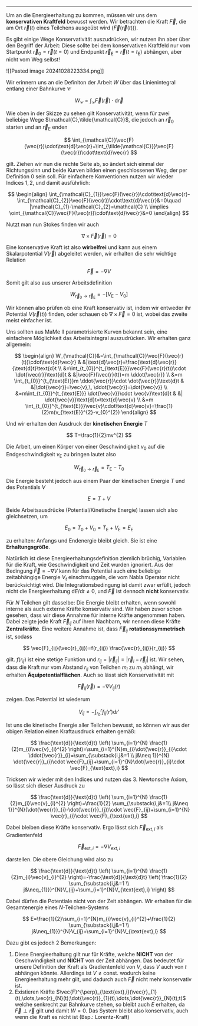 ***

Um an die Energieerhaltung zu kommen, müssen wir uns dem **konservativen Kraftfeld** bewusst werden. Wir betrachten die Kraft $\vec{F}$, die am Ort $\vec{r}(t)$ eines Teilchens ausgeübt wird ($\vec{F}(\vec{r}(t))$).

Es gibt einige Wege Konservativität auszudrücken, wir nutzen ihn aber über den Begriff der Arbeit: Diese sollte bei dem konservativen Kraftfeld nur vom Startpunkt $\vec{r}_{0}=\vec{r}(t=0)$ und Endpunkt $\vec{r}_{\text{E}}=\vec{r}(t=t_{\text{E}})$ abhängen, aber nicht vom Weg selbst!

![[Pasted image 20241028223334.png]]

Wir erinnern uns an die Definiton der Arbeit $W$ über das Linienintegral entlang einer Bahnkurve $\mathcal{C}$

$$
W_{\mathcal{C}}=\int_{\mathcal{C}}\vec{F}(\vec{r})\cdot\text{d}\vec{r}
$$

Wie oben in der Skizze zu sehen gilt Konservativität, wenn für zwei beliebige Wege $\mathcal{C},\tilde{\mathcal{C}}$, die jedoch an $\vec{r}_{0}$ starten und an $\vec{r}_{\text{E}}$ enden

$$
\int_{\mathcal{C}}\vec{F}(\vec{r})\cdot\text{d}\vec{r}=\int_{\tilde{\mathcal{C}}}\vec{F}(\vec{r})\cdot\text{d}\vec{r}
$$

gilt. Ziehen wir nun die rechte Seite ab, so ändert sich einmal der Richtungssinn und beide Kurven bilden einen geschlossenen Weg, der per Definition $0$ sein soll. Für einfachere Konventionen nutzen wir wieder Indices $1,2$, und damit ausführlich:

$$
\begin{align}
\int_{\mathcal{C}_{1}}\vec{F}(\vec{r})\cdot\text{d}\vec{r}-\int_{\mathcal{C}_{2}}\vec{F}(\vec{r})\cdot\text{d}\vec{r}&=0\quad |\mathcal{C}_{1}-\mathcal{C}_{2}=\mathcal{C} \\
\implies \oint_{\mathcal{C}}\vec{F}(\vec{r})\cdot\text{d}\vec{r}&=0
\end{align}
$$

Nutzt man nun Stokes finden wir auch

$$
\nabla \times \vec{F}(\vec{r})=0
$$

Eine konservative Kraft ist also **wirbelfrei** und kann aus einem Skalarpotential $V(\vec{r})$ abgeleitet werden, wir erhalten die sehr wichtige Relation

$$
\vec{F}=-\nabla V
$$

Somit gilt also aus unserer Arbeitsdefinition 

$$
W_{\vec{r}_{0}\to \vec{r}_{\text{E}}}=-[V_{\text{E}}-V_{0}]
$$

Wir können also prüfen ob eine Kraft konservativ ist, indem wir entweder ihr Potential $V(\vec{r}(t))$ finden, oder schauen ob $\nabla \times\vec{F}=0$ ist, wobei das zweite meist einfacher ist.

Uns sollten aus MaMe II parametrisierte Kurven bekannt sein, eine einfachere Möglichkeit das Arbeitsintegral auszudrücken. Wir erhalten ganz allgemein:

$$
\begin{align}
W_{\mathcal{C}}&=\int_{\mathcal{C}}\vec{F}(\vec{r}(t))\cdot\text{d}\vec{r} & &|\text{d}\vec{r}=\frac{\text{d}\vec{r}}{\text{d}t}\text{d}t  \\
&=\int_{t_{0}}^{t_{\text{E}}}\vec{F}(\vec{r}(t))\cdot  \dot{\vec{r}}\text{d}t  & &|\vec{F}(\vec{r}(t))=m \ddot{\vec{r}} \\
&=m \int_{t_{0}}^{t_{\text{E}}}m \ddot{\vec{r}}\cdot  \dot{\vec{r}}\text{d}t & &|\dot{\vec{r}}=\vec{v},\, \ddot{\vec{r}}=\dot{\vec{v}} \\
&=m\int_{t_{0}}^{t_{\text{E}}} \dot{\vec{v}}\cdot \vec{v}\text{d}t & &| \dot{\vec{v}}\text{d}t=\text{d}\vec{v} \\
&=m \int_{t_{0}}^{t_{\text{E}}}\vec{v}\cdot\text{d}\vec{v}=\frac{1}{2}m(v_{\text{E}}^{2}-v_{0}^{2})
\end{align}
$$

Und wir erhalten den Ausdruck der **kinetischen Energie** $T$

$$
T=\frac{1}{2}mv^{2}
$$

Die Arbeit, um einen Körper von einer Geschwindigkeit $v_{0}$ auf die Endgeschwindigkeit $v_{\text{E}}$ zu bringen lautet also

$$
W_{\vec{r}_{0}\to \vec{r}_{\text{E}}}=T_{\text{E}}-T_{0}
$$

Die Energie besteht jedoch aus einem Paar der kinetischen Energie $T$ und des Potentials $V$

$$
E=T+V
$$

Beide Arbeitsausdrücke (Potential/Kinetische Energie) lassen sich also gleichsetzen, um

$$
E_{0}=T_{0}+V_{0}=T_{\text{E}}+V_{\text{E}}=E_{\text{E}}
$$

zu erhalten: Anfangs und Endenergie bleibt gleich. Sie ist eine **Erhaltungsgröße**. 

Natürlich ist diese Energieerhaltungsdefinition ziemlich brüchig, Variablen für die Kraft, wie Geschwindigkeit und Zeit wurden ignoriert. Aus der Bedingung $\vec{F}=-\nabla V$ kann für das Potential auch eine beliebige zeitabhängige Energie $V_{t}$ einschmuggeln, die vom Nabla Operator nicht berücksichtigt wird. Die Integrationsbedingung ist damit zwar erfüllt, jedoch nicht die Energieerhaltung $\text{d}E /\text{d}t\neq 0$, und $\vec{F}$ ist dennoch **nicht** konservativ.

Für $N$ Teilchen gilt dasselbe: Die Energie bleibt erhalten, wenn sowohl interne als auch externe Kräfte konservativ sind. Wir haben zuvor schon gesehen, dass wir diese Annahme für interne Kräfte angenommen haben. Dabei zeigte jede Kraft $\vec{F}_{ij}$ auf ihren Nachbarn, wir nennen diese Kräfte **Zentralkräfte**. Eine weitere Annahme ist, dass $\vec{F}_{ij}$ **rotationssymmetrisch** ist, sodass

$$
\vec{F}_{ij}(\vec{r}_{ij})=f(r_{ij}) \frac{\vec{r}_{ij}}{r_{ij}}
$$

gilt. $f(r_{ij})$ ist eine stetige Funktion und $r_{ij}=|\vec{r}_{ij}|=|\vec{r}_{i}-\vec{r}_{j}|$ ist. Wir sehen, dass die Kraft nur vom Abstand $r_{ij}$ von Teilchen $m_{i}$ zu $m_{j}$ abhängt, wir erhalten **Äquipotentialflächen**. Auch so lässt sich Konservativität mit

$$
\vec{F}_{ij}(\vec{r})=-\nabla V_{ij}(r)
$$

zeigen. Das Potential ist wiederum

$$
V_{ij}=-\int_{r_{0}}^{r}f_{ij}(r')\text{d}r'
$$

Ist uns die kinetische Energie aller Teilchen bewusst, so können wir aus der obigen Relation einen Kraftausdruck erhalten gemäß:

$$
\frac{\text{d}}{\text{d}t} \left( \sum_{i=1}^{N} \frac{1}{2}m_{i}\vec{v}_{i}^{2} \right)=\sum_{i=1}^{N}m_{i}\dot{\vec{r}}_{i}\cdot \ddot{\vec{r}}_{i}=\sum_{\substack{i,j&=1 \\ j&\neq 1}}^{N} \dot{\vec{r}}_{i}\cdot \vec{F}_{ij}+\sum_{i=1}^{N}\dot{\vec{r}}_{i}\cdot \vec{F}_{\text{ext},i}
$$

Tricksen wir wieder mit den Indices und nutzen das 3. Newtonsche Axiom, so lässt sich dieser Ausdruck zu

$$
\frac{\text{d}}{\text{d}t} \left( \sum_{i=1}^{N} \frac{1}{2}m_{i}\vec{v}_{i}^{2} \right)=\frac{1}{2} \sum_{\substack{i,j&=1\\ j&\neq 1}}^{N}(\dot{\vec{r}}_{i}-\dot{\vec{r}}_{j})\cdot \vec{F}_{ij}+\sum_{i=1}^{N} \vec{r}_{i}\cdot \vec{F}_{\text{ext},i}
$$

Dabei bleiben diese Kräfte konservativ. Ergo lässt sich $\vec{F}_{\text{ext},i}$ als Gradientenfeld

$$
\vec{F}_{\text{ext},i}=-\nabla V_{\text{ext},i}
$$

darstellen. Die obere Gleichung wird also zu

$$
\frac{\text{d}}{\text{d}t} \left( \sum_{i=1}^{N} \frac{1}{2}m_{i}\vec{v}_{i}^{2} \right)=-\frac{\text{d}}{\text{d}t} \left( \frac{1}{2} \sum_{\substack{i,j&=1 \\ j&\neq_{1}}}^{N}V_{ij}+\sum_{i=1}^{N}V_{\text{ext},i} \right)
$$

Dabei dürfen die Potentiale nicht von der Zeit abhängen. Wir erhalten für die Gesamtenergie eines $N$-Teilchen-Systems

$$
E=\frac{1}{2}\sum_{i=1}^{N}m_{i}\vec{v}_{i}^{2}+\frac{1}{2} \sum_{\substack{i,j&=1 \\ j&\neq_{1}}}^{N}V_{ij}+\sum_{i=1}^{N}V_{\text{ext},i}
$$

Dazu gibt es jedoch 2 Bemerkungen:

1. Diese Energieerhaltung gilt nur für Kräfte, welche **NICHT** von der Geschwindigkeit und **NICHT** von der Zeit abhängen. Das bedeutet für unsere Definition der Kraft als Gradientenfeld von $V$, dass $V$ auch von $t$ abhängen könnte. Allerdings ist $V\neq\text{const.}$ wodurch keine Energieerhaltung mehr gilt, und dadurch auch $\vec{F}$ nicht mehr konservativ ist.
2. Existieren Kräfte $\vec{F}^{\perp}_{\text{ext},i}(\vec{r}_{1}(t),\dots,\vec{r}_{N}(t);\dot{\vec{r}}_{1}(t),\dots,\dot{\vec{r}}_{N}(t);t)$ welche senkrecht zur Bahnkurve stehen, so bleibt auch $E$ erhalten, da $\vec{F}\perp \vec{r}$ gilt und damit $W=0$. Das System bleibt also konservativ, auch wenn die Kraft es nicht ist (Bsp.: Lorentz-Kraft)